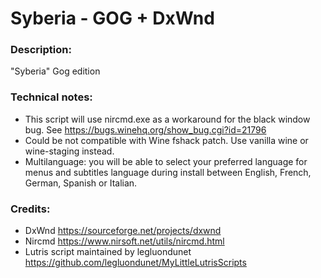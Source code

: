 # Syberia - GOG + DxWnd
### Description:
"Syberia" Gog edition
### Technical notes:
- This script will use nircmd.exe as a workaround for the black window bug. See https://bugs.winehq.org/show_bug.cgi?id=21796
- Could be not compatible with Wine fshack patch. Use vanilla wine or wine-staging instead.
- Multilanguage: you will be able to select your preferred language for menus and subtitles language during install between English, French, German, Spanish or Italian.
### Credits:
- DxWnd https://sourceforge.net/projects/dxwnd
- Nircmd https://www.nirsoft.net/utils/nircmd.html
- Lutris script maintained by legluondunet 
https://github.com/legluondunet/MyLittleLutrisScripts
